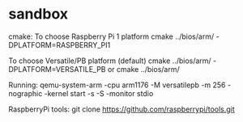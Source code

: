 # sandbox

cmake:
To choose Raspberry Pi 1 platform
cmake ../bios/arm/ -DPLATFORM=RASPBERRY_PI1

To choose Versatile/PB platform (default)
cmake ../bios/arm/ -DPLATFORM=VERSATILE_PB
or
cmake ../bios/arm/

Running:
qemu-system-arm -cpu arm1176 -M versatilepb -m 256 -nographic -kernel start -s -S -monitor stdio

RaspberryPi tools:
git clone https://github.com/raspberrypi/tools.git
